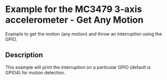 # Example for the MC3479 3-axis accelerometer - Get Any Motion

Example to get the motion (any motion) and throw an interruption using the GPIO.

## Description

This example will print the interruption on a particular GPIO (default is GPIO4) for motion detection.
